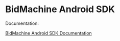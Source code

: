 # BidMachine Android SDK

Documentation:

[BidMachine Android SDK Documentation](https://wiki.appodeal.com/display/BID/BidMachine+Android+SDK+Documentation)
